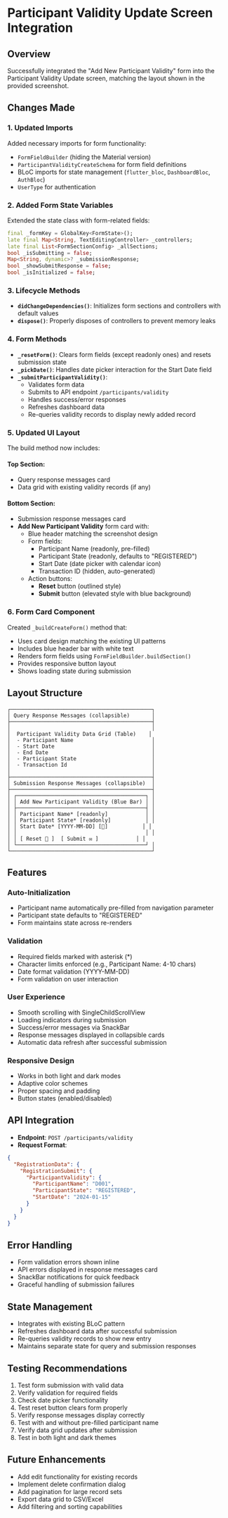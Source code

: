 # Participant Validity Update Screen Integration

## Overview
Successfully integrated the "Add New Participant Validity" form into the Participant Validity Update screen, matching the layout shown in the provided screenshot.

## Changes Made

### 1. **Updated Imports**
Added necessary imports for form functionality:
- `FormFieldBuilder` (hiding the Material version)
- `ParticipantValidityCreateSchema` for form field definitions
- BLoC imports for state management (`flutter_bloc`, `DashboardBloc`, `AuthBloc`)
- `UserType` for authentication

### 2. **Added Form State Variables**
Extended the state class with form-related fields:
```dart
final _formKey = GlobalKey<FormState>();
late final Map<String, TextEditingController> _controllers;
late final List<FormSectionConfig> _allSections;
bool _isSubmitting = false;
Map<String, dynamic>? _submissionResponse;
bool _showSubmitResponse = false;
bool _isInitialized = false;
```

### 3. **Lifecycle Methods**
- **`didChangeDependencies()`**: Initializes form sections and controllers with default values
- **`dispose()`**: Properly disposes of controllers to prevent memory leaks

### 4. **Form Methods**
- **`_resetForm()`**: Clears form fields (except readonly ones) and resets submission state
- **`_pickDate()`**: Handles date picker interaction for the Start Date field
- **`_submitParticipantValidity()`**: 
  - Validates form data
  - Submits to API endpoint `/participants/validity`
  - Handles success/error responses
  - Refreshes dashboard data
  - Re-queries validity records to display newly added record

### 5. **Updated UI Layout**
The build method now includes:

#### Top Section:
- Query response messages card
- Data grid with existing validity records (if any)

#### Bottom Section:
- Submission response messages card
- **Add New Participant Validity** form card with:
  - Blue header matching the screenshot design
  - Form fields:
    - Participant Name (readonly, pre-filled)
    - Participant State (readonly, defaults to "REGISTERED")
    - Start Date (date picker with calendar icon)
    - Transaction ID (hidden, auto-generated)
  - Action buttons:
    - **Reset** button (outlined style)
    - **Submit** button (elevated style with blue background)

### 6. **Form Card Component**
Created `_buildCreateForm()` method that:
- Uses card design matching the existing UI patterns
- Includes blue header bar with white text
- Renders form fields using `FormFieldBuilder.buildSection()`
- Provides responsive button layout
- Shows loading state during submission

## Layout Structure
```
┌─────────────────────────────────────────────┐
│ Query Response Messages (collapsible)       │
├─────────────────────────────────────────────┤
│                                             │
│  Participant Validity Data Grid (Table)    │
│  - Participant Name                         │
│  - Start Date                               │
│  - End Date                                 │
│  - Participant State                        │
│  - Transaction Id                           │
│                                             │
├─────────────────────────────────────────────┤
│ Submission Response Messages (collapsible)  │
├─────────────────────────────────────────────┤
│ ┌─────────────────────────────────────────┐ │
│ │ Add New Participant Validity (Blue Bar) │ │
│ ├─────────────────────────────────────────┤ │
│ │ Participant Name* [readonly]            │ │
│ │ Participant State* [readonly]           │ │
│ │ Start Date* [YYYY-MM-DD] [📅]           │ │
│ │                                         │ │
│ │ [ Reset 🔄 ]  [ Submit ✉️ ]            │ │
│ └─────────────────────────────────────────┘ │
└─────────────────────────────────────────────┘
```

## Features

### Auto-Initialization
- Participant name automatically pre-filled from navigation parameter
- Participant state defaults to "REGISTERED"
- Form maintains state across re-renders

### Validation
- Required fields marked with asterisk (*)
- Character limits enforced (e.g., Participant Name: 4-10 chars)
- Date format validation (YYYY-MM-DD)
- Form validation on user interaction

### User Experience
- Smooth scrolling with SingleChildScrollView
- Loading indicators during submission
- Success/error messages via SnackBar
- Response messages displayed in collapsible cards
- Automatic data refresh after successful submission

### Responsive Design
- Works in both light and dark modes
- Adaptive color schemes
- Proper spacing and padding
- Button states (enabled/disabled)

## API Integration
- **Endpoint**: `POST /participants/validity`
- **Request Format**:
```json
{
  "RegistrationData": {
    "RegistrationSubmit": {
      "ParticipantValidity": {
        "ParticipantName": "D001",
        "ParticipantState": "REGISTERED",
        "StartDate": "2024-01-15"
      }
    }
  }
}
```

## Error Handling
- Form validation errors shown inline
- API errors displayed in response messages card
- SnackBar notifications for quick feedback
- Graceful handling of submission failures

## State Management
- Integrates with existing BLoC pattern
- Refreshes dashboard data after successful submission
- Re-queries validity records to show new entry
- Maintains separate state for query and submission responses

## Testing Recommendations
1. Test form submission with valid data
2. Verify validation for required fields
3. Check date picker functionality
4. Test reset button clears form properly
5. Verify response messages display correctly
6. Test with and without pre-filled participant name
7. Verify data grid updates after submission
8. Test in both light and dark themes

## Future Enhancements
- Add edit functionality for existing records
- Implement delete confirmation dialog
- Add pagination for large record sets
- Export data grid to CSV/Excel
- Add filtering and sorting capabilities
